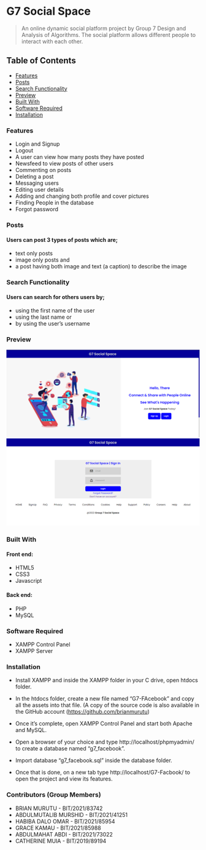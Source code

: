 # G7 Social Space
> An online dynamic social platform project by Group 7 Design and Analysis of Algorithms. The social platform allows different people to interact with each other.

## Table of Contents
* [Features](#features)
* [Posts](#posts)
* [Search Functionality](#search-functionality)
* [Preview](#preview)
* [Built With](#built-with)
* [Software Required](#software-required)
* [Installation](#installation)

### Features
- Login and Signup
- Logout
- A user can view how many posts they have posted
- Newsfeed to view posts of other users
- Commenting on posts
- Deleting a post
- Messaging users
- Editing user details
- Adding and changing both profile and cover pictures
- Finding People in the database
- Forgot password

### Posts
#### Users can post 3 types of posts which are;
- text only posts
- image only posts and 
- a post having both image and text (a caption) to describe the image


### Search Functionality
#### Users can search for others users by;
- using the first name of the user
- using the last name or 
- by using the user’s username

### Preview
![Example screenshot](./preview/preview1.png)
![Example screenshot](./preview/preview2.png)


### Built With
#### Front end:
- HTML5
- CSS3
- Javascript

#### Back end:
- PHP
- MySQL

### Software Required
- XAMPP Control Panel
- XAMPP Server

### Installation
- Install XAMPP and inside the XAMPP folder in your C drive, open htdocs folder.

- In the htdocs folder, create a new file named “G7-FAcebook” and copy all the assets into that file. (A copy of the source code is also available in the GitHub account (https://github.com/brianmurutu)

- Once it’s complete, open XAMPP Control Panel and start both Apache and MySQL.

- Open a browser of your choice and type http://localhost/phpmyadmin/ to create a database named 
“g7_facebook”.

- Import database “g7_facebook.sql” inside the database folder.

- Once that is done, on a new tab type http://localhost/G7-Facbook/ to open the project and view its features.

### Contributors (Group Members)
- BRIAN  MURUTU - BIT/2021/83742
- ABDULMUTALIB  MURSHID - BIT/2021/41251
- HABIBA  DALO  OMAR - BIT/2021/85954
- GRACE  KAMAU - BIT/2021/85988
- ABDULMAHAT  ABDI - BIT/2021/73022
- CATHERINE  MUIA - BIT/2019/89194

